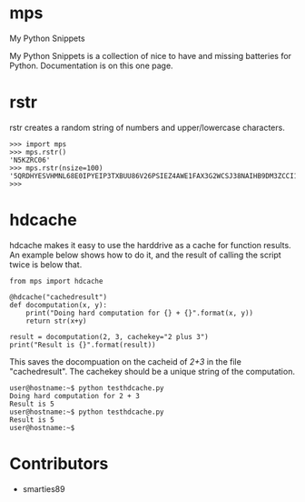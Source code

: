# mps
My Python Snippets

My Python Snippets is a collection of nice to have and missing batteries for Python.
Documentation is on this one page. 


# rstr
rstr creates a random string of numbers and upper/lowercase characters.

```
>>> import mps
>>> mps.rstr()
'N5KZRC06'
>>> mps.rstr(nsize=100)
'5QRDHYESVHMNL68E0IPYEIP3TXBUU86V26PSIEZ4AWE1FAX3G2WCSJ38NAIHB9DM3ZCCI102AI6TAOC967XM3UW6ZH5X9S8OQR23'
>>> 
```

# hdcache
hdcache makes it easy to use the harddrive as a cache for function results. An example below shows how to do it, and the result of calling the script twice is below that.

```#!/bin/python
from mps import hdcache

@hdcache("cachedresult")
def docomputation(x, y): 
    print("Doing hard computation for {} + {}".format(x, y)) 
    return str(x+y)

result = docomputation(2, 3, cachekey="2 plus 3")
print("Result is {}".format(result))
```
This saves the docompuation on the cacheid of *2+3* in the file "cachedresult". The cachekey should be a unique string of the computation.

```
user@hostname:~$ python testhdcache.py 
Doing hard computation for 2 + 3
Result is 5
user@hostname:~$ python testhdcache.py 
Result is 5
user@hostname:~$ 
```


Contributors
==========

* smarties89
